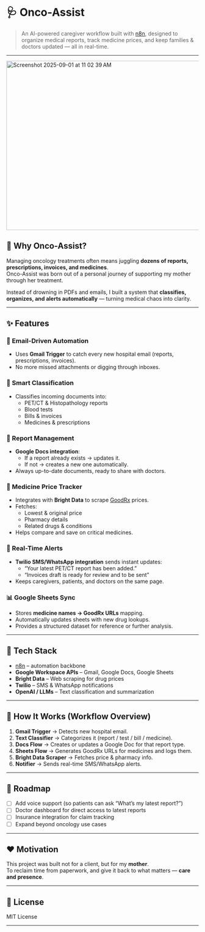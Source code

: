 # 🩺 Onco-Assist

> An AI-powered caregiver workflow built with [n8n](https://n8n.io), designed to organize medical reports, track medicine prices, and keep families & doctors updated — all in real-time.

---

<img width="936" height="443" alt="Screenshot 2025-09-01 at 11 02 39 AM" src="https://github.com/user-attachments/assets/03f00577-b726-4b4e-80d1-2a6fa8361e1f" />

## 🌟 Why Onco-Assist?

Managing oncology treatments often means juggling **dozens of reports, prescriptions, invoices, and medicines**.  
Onco-Assist was born out of a personal journey of supporting my mother through her treatment.  

Instead of drowning in PDFs and emails, I built a system that **classifies, organizes, and alerts automatically** — turning medical chaos into clarity.

---

## ✨ Features

### 📧 Email-Driven Automation
- Uses **Gmail Trigger** to catch every new hospital email (reports, prescriptions, invoices).  
- No more missed attachments or digging through inboxes.  

### 🧠 Smart Classification
- Classifies incoming documents into:
  - PET/CT & Histopathology reports
  - Blood tests
  - Bills & invoices
  - Medicines & prescriptions  

### 📑 Report Management
- **Google Docs integration**:
  - If a report already exists → updates it.  
  - If not → creates a new one automatically.  
- Always up-to-date documents, ready to share with doctors.  

### 💊 Medicine Price Tracker
- Integrates with **Bright Data** to scrape [GoodRx](https://www.goodrx.com/) prices.  
- Fetches:
  - Lowest & original price  
  - Pharmacy details
  - Related drugs & conditions  
- Helps compare and save on critical medicines.  

### 📲 Real-Time Alerts
- **Twilio SMS/WhatsApp integration** sends instant updates:
  - “Your latest PET/CT report has been added.”  
  - “Invoices draft is ready for review and to be sent”  
- Keeps caregivers, patients, and doctors on the same page.  

### 📊 Google Sheets Sync
- Stores **medicine names → GoodRx URLs** mapping.  
- Automatically updates sheets with new drug lookups.  
- Provides a structured dataset for reference or further analysis.  

---

## 🔧 Tech Stack

- [n8n](https://n8n.io) – automation backbone  
- **Google Workspace APIs** – Gmail, Google Docs, Google Sheets  
- **Bright Data** – Web scraping for drug prices  
- **Twilio** – SMS & WhatsApp notifications  
- **OpenAI / LLMs** – Text classification and summarization  

---

## 🚀 How It Works (Workflow Overview)

1. **Gmail Trigger** → Detects new hospital email.  
2. **Text Classifier** → Categorizes it (report / test / bill / medicine).  
3. **Docs Flow** → Creates or updates a Google Doc for that report type.  
4. **Sheets Flow** → Generates GoodRx URLs for medicines and logs them.  
5. **Bright Data Scraper** → Fetches price & pharmacy info.  
6. **Notifier** → Sends real-time SMS/WhatsApp alerts.  

---

## 📌 Roadmap

- [ ] Add voice support (so patients can ask “What’s my latest report?”)  
- [ ] Doctor dashboard for direct access to latest reports  
- [ ] Insurance integration for claim tracking  
- [ ] Expand beyond oncology use cases  

---

## ❤️ Motivation

This project was built not for a client, but for my **mother**.  
To reclaim time from paperwork, and give it back to what matters — **care and presence**.  

---

## 📜 License

MIT License

---

